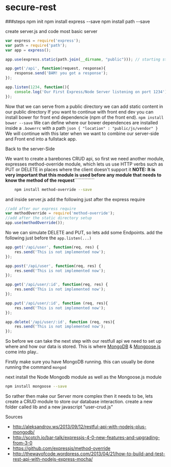 secure-rest
===========
###steps
npm init
npm install express --save
npm install path --save



create server.js and code most basic server
```js
var express = require('express');
var path = require('path');
var app = express();

app.use(express.static(path.join(__dirname, "public"))); // starting static fileserver, that will watch `public` folder (in our case there will be `index.html`)

app.get('/api', function(request, response){
    response.send('BAM! you got a response');
});

app.listen(1234, function(){
    console.log('Our First Express/Node Server listening on port 1234');
});
```
Now that we can serve from a public directory we can add static content in our public directory
    If you want to continue with front end dev you can install  bower for front end dependencie (npm of the front end).
        `npm install bower --save`
    We can define where our bower dependences are installed inside a `.bowerrc` with a path
        ```json
        {
            "location" : "public/js/vendor"
        }
        ```
    We will continue with this later when we want to combine our server-side and Front end into a fullstack app.

Back to the server-Side

We want to create a barebones CRUD api, so first we need another module, expresses method-override module, which lets us use HTTP verbs such as PUT or DELETE in places where the client doesn't support it **NOTE:** __It is very important that this module is used before any module that needs to know the method of the request__``````````````

```bash
    npm install method-override --save
```
and inside server.js add the following just after the express require
```js
//add after our express require
var methodOverride = require('method-override');
//add after the static directory setup
app.use(methodOverride());
```

No we can simulate DELETE and PUT, so lets add some Endpoints. add the following just before the `app.listen(...)`
```js
app.get('/api/user', function(req, res) {
    res.send('This is not implemented now');
});

app.post('/api/user', function(req, res) {
    res.send('This is not implemented now');
});

app.get('/api/user/:id', function(req, res) {
    res.send('This is not implemented now');
});

app.put('/api/user/:id', function (req, res){
    res.send('This is not implemented now');
});

app.delete('/api/user/:id', function (req, res){
    res.send('This is not implemented now');
});
```
So before we can take the next step with our restfull api we need to set up where and how our data is stored. This is where [MongoDB]() & [Mongoose.js]() come into play..


Firstly make sure you have MongoDB running. this can usually be done running the command `mongod`

next install the Node Mongodb module as well as the Mongoose.js module
```bash
npm install mongoose --save
```
So rather then make our Server more complex then it needs to be, lets create a CRUD module to store our database interaction. create a new folder called lib and a new javascript "user-crud.js"




Sources
- http://aleksandrov.ws/2013/09/12/restful-api-with-nodejs-plus-mongodb/
- http://scotch.io/bar-talk/expressjs-4-0-new-features-and-upgrading-from-3-0
- https://github.com/expressjs/method-override
- http://thewayofcode.wordpress.com/2013/04/21/how-to-build-and-test-rest-api-with-nodejs-express-mocha/
